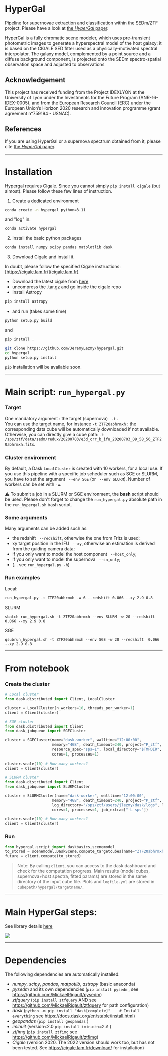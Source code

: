 # HyperGal

Pipeline for supernovae extraction and classification within the SEDm/ZTF project. Please have a look at [the _HyperGal_ paper](https://arxiv.org/abs/2209.10882).

HyperGal is a fully chromatic scene modeler, which uses pre-transient photometric images to generate a hyperspectral model of the host galaxy; it is based on the CIGALE SED fitter used as a physically-motivated spectral interpolator. The galaxy model, complemented by a point source and a diffuse background component, is projected onto the SEDm spectro-spatial observation space and adjusted to observations

## Acknowledgement

This project has received funding from the Project IDEXLYON at the University of Lyon under the Investments for the Future Program (ANR-16-IDEX-0005), and from the European Research Council (ERC) under the European Union’s Horizon 2020 research and innovation programme (grant agreement n°759194 - USNAC).

## References
If you are using HyperGal or a supernova spectrum obtained from it, please cite [the _HyperGal_ paper](https://arxiv.org/abs/2209.10882).
***

# Installation

Hypergal requires Cigale. Since you cannot simply `pip install cigale`
(but almost). Please follow these few lines of instruction.

1. Create a dedicated environment

```bash
conda create -n hypergal python=3.11
```
and "log" in.
```bash
conda activate hypergal
```

2. Install the basic python packages
```bash
conda install numpy scipy pandas matplotlib dask 
```


3. Download Cigale and install it.

In doubt, please follow the specified Cigale instructions: [https://cigale.lam.fr/](cigale.lam.fr)
- Download the latest cigale from
  [here](https://gitlab.lam.fr/cigale/cigale/-/archive/v2022.1/cigale-v2022.1.tar.gz)
- uncompress the .tar.gz and go inside the cigale repo
- Install Astropy
```bash
pip install astropy
```
- and run (takes some time)
```bash
python setup.py build
```
and 
```bash
pip install .
```



```bash
git clone https://github.com/JeremyLezmy/hypergal.git
cd hypergal
python setup.py install
```
``` pip ``` installation will be available soon.

*** 

# Main script: ```run_hypergal.py```

### Target

One mandatory argument : the target (supernova) ``` -t``` .  
You can use the target name, for instance ```-t ZTF20abhrmxh``` : the corresponding data cube will be automatically downloaded if not available. 
Otherwise, you can directly give a cube path:
```-t /sps/ztf/data/sedm/redux/20200703/e3d_crr_b_ifu_20200703_09_58_56_ZTF20abhrmxh.fits```.

### Cluster environment

By default, a Dask ```LocalCluster``` is created with 10 workers, for a local use. If you use this pipeline with a specific job scheduler such as SGE or SLURM, you have to set the argument ``` --env SGE``` (or ``` --env SLURM```).
Number of workers can be set with ```-w```.

:warning: To submit a job in a SLURM or SGE environment, the **bash** script should be used. Please don't forget to change the ```run_hypergal.py``` absolute path in the ```run_hypergal.sh``` bash script.

### Some arguments

Many arguments can be added such as:
- the redshift ``` --redshift```, otherwise the one from Fritz is used;
- xy target position in the IFU ``` --xy```, otherwise an estimation is derived from the guiding camera data;
- If you only want to model the host component ``` --host_only```;
- If you only want to model the supernova ``` --sn_only```;
- (... see ```run_hypergal.py -h```)

### Run examples

Local:
``` 
run_hypergal.py -t ZTF20abhrmxh -w 6 --redshift 0.066 --xy 2.9 0.8
```
SLURM
``` 
sbatch run_hypergal.sh -t ZTF20abhrmxh --env SLURM -w 20 --redshift  0.066 --xy 2.9 0.8
```
SGE
``` 
qsubrun_hypergal.sh -t ZTF20abhrmxh --env SGE -w 20 --redshift  0.066 --xy 2.9 0.8
```
***
# From notebook
### Create the cluster
```python
# Local cluster
from dask.distributed import Client, LocalCluster

cluster = LocalCluster(n_workers=10, threads_per_worker=1)
client = Client(cluster)
```
```python
# SGE cluster
from dask.distributed import Client
from dask_jobqueue import SGECluster

cluster = SGECluster(name="dask-worker", walltime="12:00:00",
					 memory="4GB", death_timeout=240, project="P_ztf",
					 resource_spec="sps=1", local_directory="$TMPDIR",
					 cores=1, processes=1)
					 
cluster.scale(10) # How many workers?
client = Client(cluster)
```
```python
# SLURM cluster
from dask.distributed import Client
from dask_jobqueue import SLURMCluster

cluster = SLURMCluster(name="dask-worker", walltime="12:00:00",
					 memory="4GB", death_timeout=240, project="P_ztf",
					 log_directory="/sps/ztf/users/jlezmy/dask/logs", local_directory="$TMPDIR",
					 cores=1, processes=1, job_extra=["-L sps"])
					 
cluster.scale(10) # How many workers?
client = Client(cluster)
```

### Run
```python
from hypergal.script import daskbasics,scenemodel
to_stored = scenemodel.DaskScene.compute_targetcubes(name="ZTF20abhrmxh", client=client)
future = client.compute(to_stored)
```
> Note: By calling ```client```, you can access to the dask dashboard and check for the computation progress.
> Main results (model cubes, supernova+host spectra, fitted params) are stored in the same directory of the input cube file. Plots and ```logfile.yml``` are stored in ```cubepath/hypergal/targetname/```.

***
# Main HyperGal steps:

See library details [here](hypergal)
  
![](examples/Dag_hypergal.png)
***
# Dependencies

The following dependencies are automatically installed:

- _numpy_, _scipy_, _pandas_, _matpotlib_, _astropy_ (basic anaconda)
- _pysedm_ and its own dependencies (```pip install pysedm``` , see https://github.com/MickaelRigault/pysedm) 
- _ztfquery_ (```pip install ztfquery``` AND see https://github.com/MickaelRigault/ztfquery for path configuration) 
- _dask_ (```python -m pip install "dask[complete]"    # Install everything``` see https://docs.dask.org/en/stable/install.html) 
- _geopandas_ (```pip install geopandas``` ) 
- _iminuit_ (version<2.0 ```pip install iminuit<=2.0``` ) 
- _ztfimg_ (```pip install ztfimg``` see https://github.com/MickaelRigault/ztfimg)
- _Cigale_ (version 2020. The 2022 version should work too, but has not been tested. See https://cigale.lam.fr/download/ for installation)
